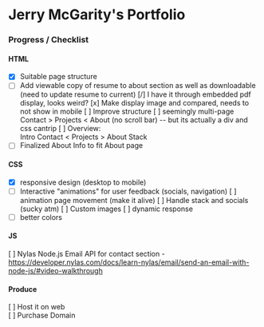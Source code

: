 # Jerry McGarity's Portfolio
### Progress / Checklist
#### HTML <br>
 - [X] Suitable page structure
 - [ ] Add viewable copy of resume to about section as well as downloadable (need to update resume to current)
    [/] I have it through embedded pdf display, looks weird? 
    [x] Make display image and compared, needs to not show in mobile
    [ ] Improve structure
    [ ] seemingly multi-page Contact > Projects < About (no scroll bar) -- but its actually a div and css cantrip 
        [ ] Overview:        
                    Intro
        Contact <  Projects  >  About
                    Stack
 - [ ] Finalized About Info to fit About page
 
#### CSS <br>
 - [X] responsive design (desktop to mobile)
 - [ ] Interactive "animations" for user feedback (socials, navigation)
   [ ] animation page movement (make it alive)
   [ ] Handle stack and socials (sucky atm)
        [ ] Custom images
        [ ] dynamic response
 - [ ] better colors
#### JS 
[ ] Nylas Node.js Email API for contact section - https://developer.nylas.com/docs/learn-nylas/email/send-an-email-with-node-js/#video-walkthrough <br>
#### Produce
[ ] Host it on web<br>
[ ] Purchase Domain<br>
